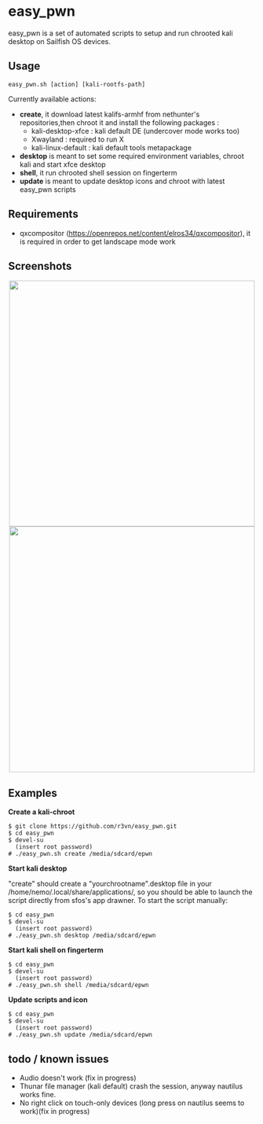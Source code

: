 # easy_pwn

easy_pwn is a set of automated scripts to setup and run chrooted kali desktop on Sailfish OS devices.

## Usage

```
easy_pwn.sh [action] [kali-rootfs-path]
```
Currently available actions:

- **create**, it download latest kalifs-armhf from nethunter's repositories,then chroot it and install the following packages :
	- kali-desktop-xfce : kali default DE (undercover mode works too)
	- Xwayland : required to run  X 
	- kali-linux-default : kali default tools metapackage
- **desktop** is meant to set some required environment variables, chroot kali and start xfce desktop
- **shell**, it run chrooted shell session on fingerterm
- **update** is meant to update desktop icons and chroot with latest easy_pwn scripts

## Requirements

 - qxcompositor (https://openrepos.net/content/elros34/qxcompositor), it is required in order to get landscape mode work

## Screenshots

<p align="center">
	<img src="https://user-images.githubusercontent.com/635790/71497108-0aff7100-2857-11ea-9b95-977d9ccb8adf.jpg" width="500px">
	<img src="https://user-images.githubusercontent.com/635790/71497196-692c5400-2857-11ea-9b7c-25bd8d5eb6bb.jpg" width="500px">
</p>

## Examples

**Create a kali-chroot**

```
$ git clone https://github.com/r3vn/easy_pwn.git
$ cd easy_pwn
$ devel-su
  (insert root password)
# ./easy_pwn.sh create /media/sdcard/epwn
```

**Start kali desktop**

"create" should create a "yourchrootname".desktop file in your /home/nemo/.local/share/applications/, so you should be able to launch the script directly from sfos's app drawner.
To start the script manually:

```
$ cd easy_pwn
$ devel-su
  (insert root password)
# ./easy_pwn.sh desktop /media/sdcard/epwn
```

**Start kali shell on fingerterm**

```
$ cd easy_pwn
$ devel-su
  (insert root password)
# ./easy_pwn.sh shell /media/sdcard/epwn
```

**Update scripts and icon**
```
$ cd easy_pwn
$ devel-su
  (insert root password)
# ./easy_pwn.sh update /media/sdcard/epwn
```

## todo / known issues

- Audio doesn't work (fix in progress)
- Thunar file manager (kali default) crash the session, anyway nautilus works fine.
- No right click on touch-only devices (long press on nautilus seems to work)(fix in progress)